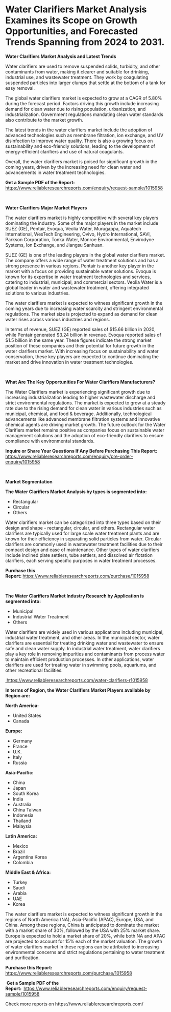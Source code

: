 <p><h1>Water Clarifiers Market Analysis Examines its Scope on Growth Opportunities, and Forecasted Trends Spanning from 2024 to 2031.</h1></p><p><strong>Water Clarifiers Market Analysis and Latest Trends</strong></p>
<p><p>Water clarifiers are used to remove suspended solids, turbidity, and other contaminants from water, making it clearer and suitable for drinking, industrial use, and wastewater treatment. They work by coagulating suspended particles into larger clumps that settle at the bottom of a tank for easy removal.</p><p>The global water clarifiers market is expected to grow at a CAGR of 5.80% during the forecast period. Factors driving this growth include increasing demand for clean water due to rising population, urbanization, and industrialization. Government regulations mandating clean water standards also contribute to the market growth.</p><p>The latest trends in the water clarifiers market include the adoption of advanced technologies such as membrane filtration, ion exchange, and UV disinfection to improve water quality. There is also a growing focus on sustainability and eco-friendly solutions, leading to the development of energy-efficient clarifiers and use of natural coagulants.</p><p>Overall, the water clarifiers market is poised for significant growth in the coming years, driven by the increasing need for clean water and advancements in water treatment technologies.</p></p>
<p><strong>Get a Sample PDF of the Report:&nbsp;</strong> <a href="https://www.reliableresearchreports.com/enquiry/request-sample/1015958">https://www.reliableresearchreports.com/enquiry/request-sample/1015958</a></p>
<p>&nbsp;</p>
<p><strong>Water Clarifiers Major Market Players</strong></p>
<p><p>The water clarifiers market is highly competitive with several key players dominating the industry. Some of the major players in the market include SUEZ (GE), Pentair, Evoqua, Veolia Water, Murugappa, Aquatech International, WesTech Engineering, Ovivo, Hydro International, SAVI, Parkson Corporation, Tonka Water, Monroe Environmental, Envirodyne Systems, Ion Exchange, and Jiangsu Sanhuan.</p><p>SUEZ (GE) is one of the leading players in the global water clarifiers market. The company offers a wide range of water treatment solutions and has a strong presence in various regions. Pentair is another key player in the market with a focus on providing sustainable water solutions. Evoqua is known for its expertise in water treatment technologies and services, catering to industrial, municipal, and commercial sectors. Veolia Water is a global leader in water and wastewater treatment, offering integrated solutions to various industries.</p><p>The water clarifiers market is expected to witness significant growth in the coming years due to increasing water scarcity and stringent environmental regulations. The market size is projected to expand as demand for clean water rises across various industries and regions.</p><p>In terms of revenue, SUEZ (GE) reported sales of $15.66 billion in 2020, while Pentair generated $3.24 billion in revenue. Evoqua reported sales of $1.5 billion in the same year. These figures indicate the strong market position of these companies and their potential for future growth in the water clarifiers market. With increasing focus on sustainability and water conservation, these key players are expected to continue dominating the market and drive innovation in water treatment technologies.</p></p>
<p>&nbsp;</p>
<p><strong>What Are The Key Opportunities For Water Clarifiers Manufacturers?</strong></p>
<p><p>The Water Clarifiers market is experiencing significant growth due to increasing industrialization leading to higher wastewater discharge and strict environmental regulations. The market is expected to grow at a steady rate due to the rising demand for clean water in various industries such as municipal, chemical, and food & beverage. Additionally, technological advancements like advanced membrane filtration systems and innovative chemical agents are driving market growth. The future outlook for the Water Clarifiers market remains positive as companies focus on sustainable water management solutions and the adoption of eco-friendly clarifiers to ensure compliance with environmental standards.</p></p>
<p><strong>Inquire or Share Your Questions If Any Before Purchasing This Report:</strong> <a href="https://www.reliableresearchreports.com/enquiry/pre-order-enquiry/1015958">https://www.reliableresearchreports.com/enquiry/pre-order-enquiry/1015958</a></p>
<p>&nbsp;</p>
<p><strong>Market Segmentation</strong></p>
<p><strong>The Water Clarifiers Market Analysis by types is segmented into:</strong></p>
<p><ul><li>Rectangular</li><li>Circular</li><li>Others</li></ul></p>
<p><p>Water clarifiers market can be categorized into three types based on their design and shape - rectangular, circular, and others. Rectangular water clarifiers are typically used for large scale water treatment plants and are known for their efficiency in separating solid particles from water. Circular clarifiers are commonly used in wastewater treatment facilities due to their compact design and ease of maintenance. Other types of water clarifiers include inclined plate settlers, tube settlers, and dissolved air flotation clarifiers, each serving specific purposes in water treatment processes.</p></p>
<p><strong>Purchase this Report:&nbsp;</strong><a href="https://www.reliableresearchreports.com/purchase/1015958">https://www.reliableresearchreports.com/purchase/1015958</a></p>
<p>&nbsp;</p>
<p><strong>The Water Clarifiers Market Industry Research by Application is segmented into:</strong></p>
<p><ul><li>Municipal</li><li>Industrial Water Treatment</li><li>Others</li></ul></p>
<p><p>Water clarifiers are widely used in various applications including municipal, industrial water treatment, and other areas. In the municipal sector, water clarifiers are essential for treating drinking water and wastewater to ensure safe and clean water supply. In industrial water treatment, water clarifiers play a key role in removing impurities and contaminants from process water to maintain efficient production processes. In other applications, water clarifiers are used for treating water in swimming pools, aquariums, and other recreational facilities.</p></p>
<p><a href="https://www.reliableresearchreports.com/water-clarifiers-r1015958">&nbsp;https://www.reliableresearchreports.com/water-clarifiers-r1015958</a></p>
<p><strong>In terms of Region, the Water Clarifiers Market Players available by Region are:</strong></p>
<p>
    <p> <strong> North America: </strong>
        <ul>
            <li>United States</li>
            <li>Canada</li>
        </ul>
        </p> 
    <p> <strong> Europe: </strong>
        <ul>
            <li>Germany</li>
            <li>France</li>
            <li>U.K.</li>
            <li>Italy</li>
            <li>Russia</li>
        </ul>
        </p> 
    <p> <strong> Asia-Pacific: </strong>
        <ul>
            <li>China</li>
            <li>Japan</li>
            <li>South Korea</li>
            <li>India</li>
            <li>Australia</li>
            <li>China Taiwan</li>
            <li>Indonesia</li>
            <li>Thailand</li>
            <li>Malaysia</li>
        </ul>
        </p> 
    <p> <strong> Latin America: </strong>
        <ul>
            <li>Mexico</li>
            <li>Brazil</li>
            <li>Argentina Korea</li>
            <li>Colombia</li>
        </ul>
        </p> 
    <p> <strong> Middle East & Africa: </strong>
        <ul>
            <li>Turkey</li>
            <li>Saudi</li>
            <li>Arabia</li>
            <li>UAE</li>
            <li>Korea</li>
        </ul>
    </p>
    </p>
<p><p>The water clarifiers market is expected to witness significant growth in the regions of North America (NA), Asia-Pacific (APAC), Europe, USA, and China. Among these regions, China is anticipated to dominate the market with a market share of 30%, followed by the USA with 25% market share. Europe is expected to hold a market share of 20%, while both NA and APAC are projected to account for 15% each of the market valuation. The growth of water clarifiers market in these regions can be attributed to increasing environmental concerns and strict regulations pertaining to water treatment and purification.</p></p>
<p><strong>Purchase this Report: </strong><a href="https://www.reliableresearchreports.com/purchase/1015958">https://www.reliableresearchreports.com/purchase/1015958</a></p>
<p>&nbsp;<strong>Get a Sample PDF of the Report:&nbsp;&nbsp;</strong><a href="https://www.reliableresearchreports.com/enquiry/request-sample/1015958">https://www.reliableresearchreports.com/enquiry/request-sample/1015958</a></p>
<p><strong></strong></p>
<p>Check more reports on https://www.reliableresearchreports.com/</p>
